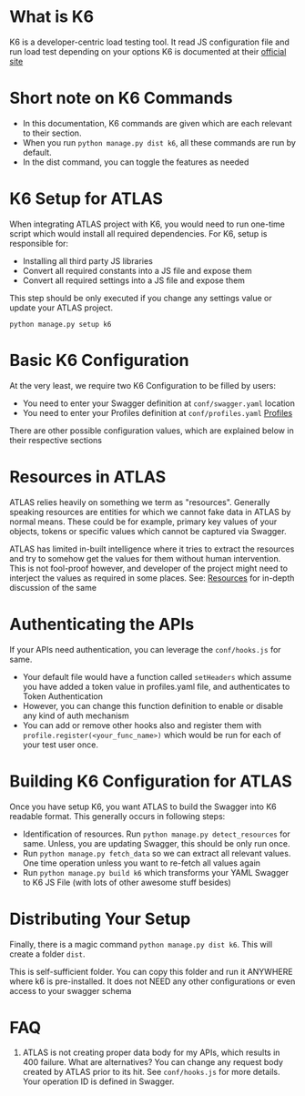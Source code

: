 What is K6
=======

K6 is a developer-centric load testing tool. It read JS configuration file and run load test depending on your options
K6 is documented at their [official site](https://docs.k6.io/docs)


Short note on K6 Commands
======
- In this documentation, K6 commands are given which are each relevant to their section.
- When you run `python manage.py dist k6`, all these commands are run by default.
- In the dist command, you can toggle the features as needed


K6 Setup for ATLAS
=====
When integrating ATLAS project with K6, you would need to run one-time script which would install all required dependencies.
For K6, setup is responsible for:

- Installing all third party JS libraries
- Convert all required constants into a JS file and expose them
- Convert all required settings into a JS file and expose them

This step should be only executed if you change any settings value or update your ATLAS project.

`python manage.py setup k6`


Basic K6 Configuration
========

At the very least, we require two K6 Configuration to be filled by users:
- You need to enter your Swagger definition at `conf/swagger.yaml` location
- You need to enter your Profiles definition at `conf/profiles.yaml` [Profiles](profiles.md)

There are other possible configuration values, which are explained below in their respective sections


Resources in ATLAS
===
ATLAS relies heavily on something we term as "resources".
Generally speaking resources are entities for which we cannot fake data in ATLAS by normal means.
These could be for example, primary key values of your objects, tokens or specific values which cannot be captured via Swagger.

ATLAS has limited in-built intelligence where it tries to extract the resources and try to somehow get the values for them without human intervention.
This is not fool-proof however, and developer of the project might need to interject the values as required in some places.
See: [Resources](resources.md) for in-depth discussion of the same


Authenticating the APIs
======
If your APIs need authentication, you can leverage the `conf/hooks.js` for same.
- Your default file would have a function called `setHeaders` which assume you have added a token value in profiles.yaml file, and authenticates to Token Authentication
- However, you can change this function definition to enable or disable any kind of auth mechanism
- You can add or remove other hooks also and register them with `profile.register(<your_func_name>)` which would be run for each of your test user once.


Building K6 Configuration for ATLAS
========
Once you have setup K6, you want ATLAS to build the Swagger into K6 readable format.
This generally occurs in following steps:
- Identification of resources. Run `python manage.py detect_resources` for same. Unless, you are updating Swagger, this should be only run once.
- Run `python manage.py fetch_data` so we can extract all relevant values. One time operation unless you want to re-fetch all values again
- Run `python manage.py build k6` which transforms your YAML Swagger to K6 JS File (with lots of other awesome stuff besides)


Distributing Your Setup
=========

Finally, there is a magic command `python manage.py dist k6`.
This will create a folder `dist`.

This is self-sufficient folder.
You can copy this folder and run it ANYWHERE where k6 is pre-installed. It does not NEED any other configurations or even access to your swagger schema


FAQ
=====

1. ATLAS is not creating proper data body for my APIs, which results in 400 failure. What are alternatives?
You can change any request body created by ATLAS prior to its hit. See `conf/hooks.js` for more details. Your operation ID is defined in Swagger.
